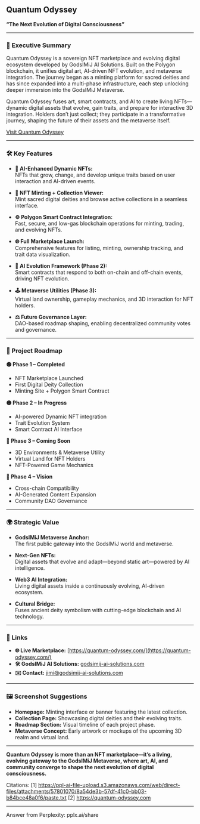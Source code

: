 ## Quantum Odyssey  
**“The Next Evolution of Digital Consciousness”**

---

### 🧠 Executive Summary

Quantum Odyssey is a sovereign NFT marketplace and evolving digital ecosystem developed by GodsIMiJ AI Solutions. Built on the Polygon blockchain, it unifies digital art, AI-driven NFT evolution, and metaverse integration. The journey began as a minting platform for sacred deities and has since expanded into a multi-phase infrastructure, each step unlocking deeper immersion into the GodsIMiJ Metaverse.

Quantum Odyssey fuses art, smart contracts, and AI to create living NFTs—dynamic digital assets that evolve, gain traits, and prepare for interactive 3D integration. Holders don’t just collect; they participate in a transformative journey, shaping the future of their assets and the metaverse itself.

[Visit Quantum Odyssey](https://quantum-odyssey.com/)

---

### 🛠️ Key Features

- **🧬 AI-Enhanced Dynamic NFTs:**  
  NFTs that grow, change, and develop unique traits based on user interaction and AI-driven events.

- **🎨 NFT Minting + Collection Viewer:**  
  Mint sacred digital deities and browse active collections in a seamless interface.

- **⚙️ Polygon Smart Contract Integration:**  
  Fast, secure, and low-gas blockchain operations for minting, trading, and evolving NFTs.

- **🌐 Full Marketplace Launch:**  
  Comprehensive features for listing, minting, ownership tracking, and trait data visualization.

- **🧠 AI Evolution Framework (Phase 2):**  
  Smart contracts that respond to both on-chain and off-chain events, driving NFT evolution.

- **🕹️ Metaverse Utilities (Phase 3):**  
  Virtual land ownership, gameplay mechanics, and 3D interaction for NFT holders.

- **⚖️ Future Governance Layer:**  
  DAO-based roadmap shaping, enabling decentralized community votes and governance.

---

### 🧭 Project Roadmap

**🟢 Phase 1 – Completed**  
- NFT Marketplace Launched  
- First Digital Deity Collection  
- Minting Site + Polygon Smart Contract

**🟡 Phase 2 – In Progress**  
- AI-powered Dynamic NFT integration  
- Trait Evolution System  
- Smart Contract AI Interface

**🔵 Phase 3 – Coming Soon**  
- 3D Environments & Metaverse Utility  
- Virtual Land for NFT Holders  
- NFT-Powered Game Mechanics

**🔴 Phase 4 – Vision**  
- Cross-chain Compatibility  
- AI-Generated Content Expansion  
- Community DAO Governance

---

### 🌍 Strategic Value

- **GodsIMiJ Metaverse Anchor:**  
  The first public gateway into the GodsIMiJ world and metaverse.

- **Next-Gen NFTs:**  
  Digital assets that evolve and adapt—beyond static art—powered by AI intelligence.

- **Web3 AI Integration:**  
  Living digital assets inside a continuously evolving, AI-driven ecosystem.

- **Cultural Bridge:**  
  Fuses ancient deity symbolism with cutting-edge blockchain and AI technology.

---

### 🔗 Links

- **🌐 Live Marketplace:** [https://quantum-odyssey.com/](https://quantum-odyssey.com/)
- **🛠️ GodsIMiJ AI Solutions:** [godsimij-ai-solutions.com](https://godsimij-ai-solutions.com)
- **✉️ Contact:** jimi@godsimij-ai-solutions.com

---

### 🖼️ Screenshot Suggestions

- **Homepage:** Minting interface or banner featuring the latest collection.
- **Collection Page:** Showcasing digital deities and their evolving traits.
- **Roadmap Section:** Visual timeline of each project phase.
- **Metaverse Concept:** Early artwork or mockups of the upcoming 3D realm and virtual land.

---

**Quantum Odyssey is more than an NFT marketplace—it’s a living, evolving gateway to the GodsIMiJ Metaverse, where art, AI, and community converge to shape the next evolution of digital consciousness.**

Citations:
[1] https://ppl-ai-file-upload.s3.amazonaws.com/web/direct-files/attachments/57801070/8a54de3b-57df-41c0-bb03-b84bce48a0f6/paste.txt
[2] https://quantum-odyssey.com

---
Answer from Perplexity: pplx.ai/share
